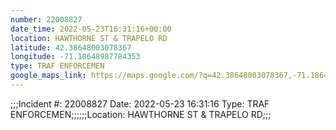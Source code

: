 ```yaml
---
number: 22008827
date_time: 2022-05-23T16:31:16+00:00
location: HAWTHORNE ST & TRAPELO RD
latitude: 42.38648003078367
longitude: -71.18648987784353
type: TRAF ENFORCEMEN
google_maps_link: https://maps.google.com/?q=42.38648003078367,-71.18648987784353
---
```


;;;Incident #: 22008827  Date: 2022-05-23 16:31:16   Type: TRAF ENFORCEMEN;;;;;;Location: HAWTHORNE ST & TRAPELO RD;;;
